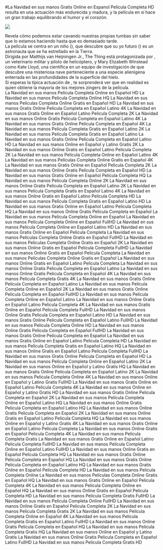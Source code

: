 #La Navidad en sus manos Gratis Online en Espanol Pelicula Completa HD  
 resulta en una actuación más endurecida y madura, y la película en sí hace un gran trabajo equilibrando el humor y el corazón.  
  
[![](https://i.imgur.com/qSNzIqt.png)](https://movie.rssnews.media/mVfKmiX.php)  
  
Revela cómo podemos estar cavando nuestras propias tumbas sin saber que lo estamos haciendo hasta que es demasiado tarde.  
La película se centra en un niño (), que descubre que su yo futuro () es un astronauta que se ha estrellado en la Tierra.  
Dirigida por Matthijs van Heijningen Jr., The Thing está protagonizada por , un veterinario militar y piloto de helicóptero, y Mary Elizabeth Winstead como Kate Lloyd, una científica en un equipo de investigación de  que descubre una misteriosa nave perteneciente a una especie alienígena enterrada en las profundidades de la superficie del hielo.  
Si esperas la típica actuación de , te sorprenderá ver que en realidad es  quien obtiene la mayoría de los mejores zingers de la película.  
La Navidad en sus manos Película Completa Online en Español HD
La Navidad en sus manos Pelicula Completa Online HQ
La Navidad en sus manos Películas Completa Online Gratis en Español HD
La Navidad en sus manos Gratis Online Pelicula Completa en Español Latino 4K
La Navidad en sus manos Gratis Online en Español Latino Pelicula Completa 2K
La Navidad en sus manos Online Gratis Pelicula Completa en Español Latino 4K
La Navidad en sus manos Gratis Online Pelicula Completa en Español 4K
La Navidad en sus manos Película Completa Gratis en Español Latino 2K
La Navidad en sus manos Película Completa Gratis en Español Latino
La Navidad en sus manos Gratis Online Pelicula Completa en Español Latino HD
La Navidad en sus manos Online en Español y Latino Gratis 2K
La Navidad en sus manos Online Gratis en Español Latino Pelicula Completa 2K
La Navidad en sus manos Película Completa Online en Español Latino 4K
La Navidad en sus manos Películas Completa Online Gratis en Español 4K
La Navidad en sus manos Gratis Online en Español Pelicula Completa 2K
La Navidad en sus manos Online Gratis Pelicula Completa en Español HD
La Navidad en sus manos Gratis Online en Español Pelicula Completa HQ
La Navidad en sus manos Pelicula Completa Online 2K
La Navidad en sus manos Online Gratis Pelicula Completa en Español Latino 2K
La Navidad en sus manos Película Completa Gratis en Español Latino 4K
La Navidad en sus manos Online Gratis en Español Latino Pelicula Completa HD
La Navidad en sus manos Película Completa Gratis en Español Latino HD
La Navidad en sus manos Gratis Online en Español Latino Pelicula Completa HQ
La Navidad en sus manos Online Gratis Pelicula Completa en Español
La Navidad en sus manos Película Completa Online en Español
La Navidad en sus manos Película Completa Online en Español FullHD
La Navidad en sus manos Película Completa Online en Español Latino HD
La Navidad en sus manos Gratis Online en Español Pelicula Completa
La Navidad en sus manos Películas Completa Online Gratis en Español FullHD
La Navidad en sus manos Películas Completa Online Gratis en Español 2K
La Navidad en sus manos Online Gratis en Español Pelicula Completa FullHD
La Navidad en sus manos Online Gratis en Español Pelicula Completa
La Navidad en sus manos Películas Completa Online Gratis en Español
La Navidad en sus manos Online Gratis en Español Latino Pelicula Completa
La Navidad en sus manos Online Gratis Pelicula Completa en Español Latino
La Navidad en sus manos Online Gratis Pelicula Completa en Español 4K
La Navidad en sus manos Pelicula Completa Gratis 4K
La Navidad en sus manos Gratis Online Pelicula Completa en Español Latino
La Navidad en sus manos Película Completa Online en Español 2K
La Navidad en sus manos Gratis Online Pelicula Completa en Español FullHD
La Navidad en sus manos Película Completa Online en Español Latino
La Navidad en sus manos Online Gratis en Español Latino Pelicula Completa 4K
La Navidad en sus manos Gratis Online en Español Pelicula Completa FullHD
La Navidad en sus manos Online Gratis Pelicula Completa en Español Latino HD
La Navidad en sus manos Gratis Online Pelicula Completa en Español Latino FullHD
La Navidad en sus manos Pelicula Completa Online HD
La Navidad en sus manos Online Gratis Pelicula Completa en Español FullHD
La Navidad en sus manos Gratis Online Pelicula Completa en Español
La Navidad en sus manos Gratis Online en Español Latino Pelicula Completa HD
La Navidad en sus manos Película Completa Gratis en Español Latino HQ
La Navidad en sus manos Online Gratis en Español Latino Pelicula Completa FullHD
La Navidad en sus manos Gratis Online Pelicula Completa en Español HD
La Navidad en sus manos Película Completa Online en Español Latino 2K
La Navidad en sus manos Online en Español y Latino Gratis HQ
La Navidad en sus manos Gratis Online Pelicula Completa en Español Latino 2K
La Navidad en sus manos Pelicula Completa Online 4K
La Navidad en sus manos Online en Español y Latino Gratis FullHD
La Navidad en sus manos Gratis Online en Español Latino Pelicula Completa 4K
La Navidad en sus manos Online en Español y Latino Gratis HD
La Navidad en sus manos Gratis Online Pelicula Completa en Español 2K
La Navidad en sus manos Película Completa Online en Español Latino HQ
La Navidad en sus manos Online Gratis Pelicula Completa en Español Latino HQ
La Navidad en sus manos Online Gratis Pelicula Completa en Español 2K
La Navidad en sus manos Online Gratis en Español Latino Pelicula Completa HQ
La Navidad en sus manos Online en Español y Latino Gratis 4K
La Navidad en sus manos Gratis Online en Español Latino Pelicula Completa
La Navidad en sus manos Online Gratis en Español Pelicula Completa 4K
La Navidad en sus manos Pelicula Completa Gratis
La Navidad en sus manos Gratis Online en Español Latino Pelicula Completa FullHD
La Navidad en sus manos Película Completa Online en Español Latino FullHD
La Navidad en sus manos Online Gratis en Español Pelicula Completa HQ
La Navidad en sus manos Gratis Online Pelicula Completa en Español HQ
La Navidad en sus manos Gratis Online Pelicula Completa en Español Latino HQ
La Navidad en sus manos Gratis Online en Español Pelicula Completa HD
La Navidad en sus manos Pelicula Completa Online
La Navidad en sus manos Películas Completa Online Gratis en Español HQ
La Navidad en sus manos Gratis Online en Español Pelicula Completa 4K
La Navidad en sus manos Película Completa Online en Español HQ
La Navidad en sus manos Online Gratis en Español Pelicula Completa HD
La Navidad en sus manos Pelicula Completa Gratis FullHD
La Navidad en sus manos Pelicula Completa Online FullHD
La Navidad en sus manos Online Gratis en Español Pelicula Completa 2K
La Navidad en sus manos Pelicula Completa Gratis 2K
La Navidad en sus manos Película Completa Online en Español 4K
La Navidad en sus manos Película Completa Gratis en Español Latino FullHD
La Navidad en sus manos Online Gratis Pelicula Completa en Español HQ
La Navidad en sus manos Pelicula Completa Gratis HQ
La Navidad en sus manos Online en Español y Latino Gratis
La Navidad en sus manos Online Gratis Pelicula Completa en Español Latino FullHD
La Navidad en sus manos Pelicula Completa Gratis HD